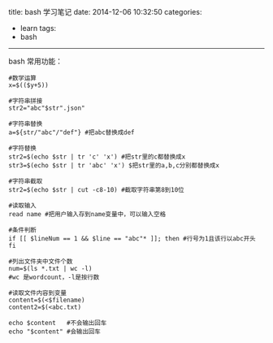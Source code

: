 title: bash 学习笔记
date: 2014-12-06 10:32:50
categories:
- learn
tags:
- bash
---
bash 常用功能：
```
#数学运算
x=$(($y+5))

#字符串拼接
str2="abc"$str".json"

#字符串替换
a=${str/"abc"/"def"} #把abc替换成def

#字符替换
str2=$(echo $str | tr 'c' 'x') #把str里的c都替换成x
str3=$(echo $str | tr 'abc' 'x') $把str里的a,b,c分别都替换成x

#字符串截取
str2=$(echo $str | cut -c8-10) #截取字符串第8到10位

#读取输入
read name #把用户输入存到name变量中，可以输入空格

#条件判断
if [[ $lineNum == 1 && $line == "abc"* ]]; then #行号为1且该行以abc开头
fi

#列出文件夹中文件个数
num=$(ls *.txt | wc -l)
#wc 是wordcount，-l是按行数

#读取文件内容到变量
content=$(<$filename)
content2=$(<abc.txt)

echo $content   #不会输出回车
echo "$content" #会输出回车


```
